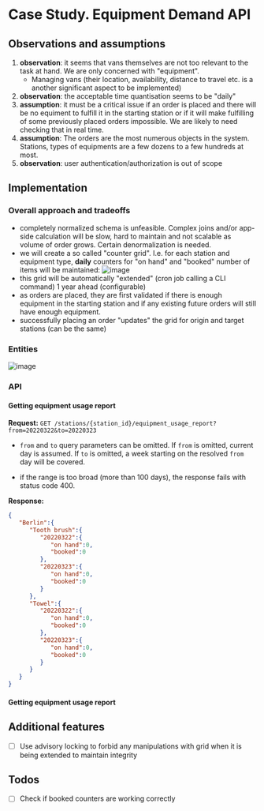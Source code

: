 # Case Study. Equipment Demand API

## Observations and assumptions

1. **observation**: it seems that vans themselves are not too relevant to the task at hand. We are only concerned with "equipment". 
   - Managing vans (their location, availability, distance to travel etc. is a another significant aspect to be implemented)
1. **observation**: the acceptable time quantisation seems to be "daily"
1. **assumption**: it must be a critical issue if an order is placed and there will be no equiment to fulfill it in the starting station or if it will make fulfilling of some previously placed orders impossible. We are likely to need checking that in real time. 
1. **assumption**: The orders are the most numerous objects in the system. Stations, types of equipments are a few dozens to a few hundreds at most.
1. **observation**: user authentication/authorization is out of scope

## Implementation
### Overall approach and tradeoffs

- completely normalized schema is unfeasible. Complex joins and/or app-side calculation will be slow, hard to maintain and not scalable as volume of order grows. Certain denormalization is needed.
- we will create a so called "counter grid". I.e. for each station and equipment type, **daily** counters for "on hand" and "booked" number of items will be maintained:
  ![image](https://user-images.githubusercontent.com/21345604/159531361-abf47771-d15c-41d2-87b4-cfc3373cea95.png)
- this grid will be automatically "extended" (cron job calling a CLI command) 1 year ahead (configurable)
- as orders are placed, they are first validated if there is enough equipment in the starting station and if any existing future orders will still have enough equipment.
- successfully placing an order "updates" the grid for origin and target stations (can be the same)

### Entities
![image](https://user-images.githubusercontent.com/21345604/159418967-7fcd7c40-0abd-413d-827e-f27d734e0c18.png)

### API

#### Getting equipment usage report

**Request:**
`GET /stations/{station_id}/equipment_usage_report?from=20220322&to=20220323`

- `from` and `to` query parameters can be omitted. If `from` is omitted, current day is assumed. If `to` is omitted, a week starting on the resolved `from` day will be covered.

- if the range is too broad (more than 100 days), the response fails with status code 400.

**Response:**
```json
{
   "Berlin":{
      "Tooth brush":{
         "20220322":{
            "on hand":0,
            "booked":0
         },
         "20220323":{
            "on hand":0,
            "booked":0
         }
      },
      "Towel":{
         "20220322":{
            "on hand":0,
            "booked":0
         },
         "20220323":{
            "on hand":0,
            "booked":0
         }
      }
   }
}
```
#### Getting equipment usage report


## Additional features
- [ ] Use advisory locking to forbid any manipulations with grid when it is being extended to maintain integrity

## Todos
- [ ] Check if booked counters are working correctly
